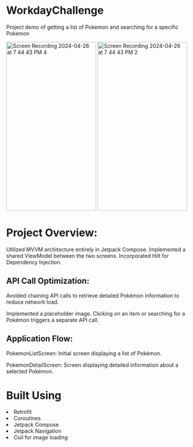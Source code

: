 # WorkdayChallenge

Project demo of getting a list of Pokemon and searching for a specific Pokemon
<p float="left">
  <img src="https://github.com/Giocern5/WorkdayChallenge/assets/38301046/c6da0875-7e0c-4d0d-a905-ca533222ee08" alt="Screen Recording 2024-04-26 at 7 44 43 PM 4" width="240" height="450" />
  <img src="https://github.com/Giocern5/WorkdayChallenge/assets/38301046/25a4ff76-ff36-4454-b98b-98f3a597b0a7" alt="Screen Recording 2024-04-26 at 7 44 43 PM 2" width="240" height="450" />
</p>

<h1>Project Overview:</h1>

Utilized MVVM architecture entirely in Jetpack Compose.
Implemented a shared ViewModel between the two screens.
Incorporated Hilt for Dependency Injection.

<h2>API Call Optimization:</h2>

Avoided chaining API calls to retrieve detailed Pokémon information to reduce network load.

Implemented a placeholder image. Clicking on an item or searching for a Pokémon triggers a separate API call.


<h2>Application Flow:</h2>
PokemonListScreen: Initial screen displaying a list of Pokémon.

PokemonDetailScreen: Screen displaying detailed information about a selected Pokémon.


<h1>Built Using</h1>
<li>Retrofit</li>
<li>Coroutines</li>
<li>Jetpack Compose</li>
<li>Jetpack Navigation</li>
<li>Coil for image loading</li>

